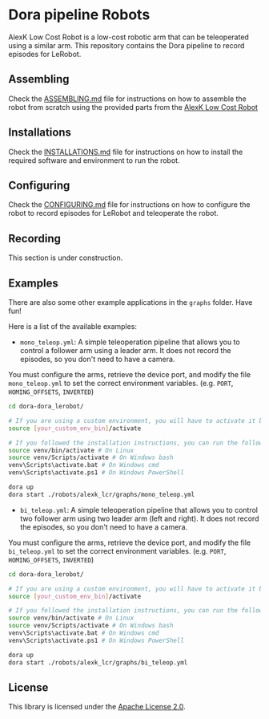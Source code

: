 # Dora pipeline Robots

AlexK Low Cost Robot is a low-cost robotic arm that can be teleoperated using a similar arm. This repository contains
the Dora pipeline to record episodes for LeRobot.

## Assembling

Check the [ASSEMBLING.md](ASSEMBLING.md) file for instructions on how to assemble the robot from scratch using the
provided parts from the [AlexK Low Cost Robot](https://github.com/AlexanderKoch-Koch/low_cost_robot)

## Installations

Check the [INSTALLATIONS.md](INSTALLATION.md) file for instructions on how to install the required software and
environment
to run the robot.

## Configuring

Check the [CONFIGURING.md](CONFIGURING.md) file for instructions on how to configure the robot to record episodes for
LeRobot and teleoperate the robot.

## Recording

This section is under construction.

## Examples

There are also some other example applications in the `graphs` folder. Have fun!

Here is a list of the available examples:

- `mono_teleop.yml`: A simple teleoperation pipeline that allows you to control a follower arm using a leader arm. It
  does not record the episodes, so you don't need to have a camera.

You must configure the arms, retrieve the device port, and modify the file `mono_teleop.yml` to set the correct
environment variables. (e.g. `PORT`, `HOMING_OFFSETS`, `INVERTED`)

```bash
cd dora-dora_lerobot/

# If you are using a custom environment, you will have to activate it before running the command
source [your_custom_env_bin]/activate

# If you followed the installation instructions, you can run the following command
source venv/bin/activate # On Linux
source venv/Scripts/activate # On Windows bash
venv\Scripts\activate.bat # On Windows cmd
venv\Scripts\activate.ps1 # On Windows PowerShell

dora up
dora start ./robots/alexk_lcr/graphs/mono_teleop.yml
```

- `bi_teleop.yml`: A simple teleoperation pipeline that allows you to control two follower arm using two leader arm
  (left and right). It does not record the episodes, so you don't need to have a camera.

You must configure the arms, retrieve the device port, and modify the file `bi_teleop.yml` to set the correct
environment variables. (e.g. `PORT`, `HOMING_OFFSETS`, `INVERTED`)

```bash
cd dora-dora_lerobot/

# If you are using a custom environment, you will have to activate it before running the command
source [your_custom_env_bin]/activate

# If you followed the installation instructions, you can run the following command
source venv/bin/activate # On Linux
source venv/Scripts/activate # On Windows bash
venv\Scripts\activate.bat # On Windows cmd
venv\Scripts\activate.ps1 # On Windows PowerShell

dora up
dora start ./robots/alexk_lcr/graphs/bi_teleop.yml
```

## License

This library is licensed under the [Apache License 2.0](../../LICENSE).
